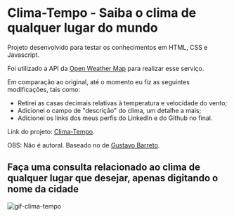 # Clima-Tempo - Saiba o clima de qualquer lugar do mundo


Projeto desenvolvido para testar os conhecimentos em HTML, CSS e Javascript.

Foi utilizado a API da [Open Weather Map](https://openweathermap.org/) para realizar esse serviço.

Em comparação ao original, até o momento eu fiz as seguintes modificações, tais como:
  - Retirei as casas decimais relativas à temperatura e velocidade do vento;
  - Adicionei o campo de "descrição" do clima, um detalhe a mais;
  - Adicionei os links dos meus perfis do LinkedIn e do Github no final.

Link do projeto: [Clima-Tempo](https://cassi-clima-tempo.netlify.app/).


OBS: Não é autoral. Baseado no de [Gustavo Barreto](https://github.com/barretogustavo/ClimaTempo).


## Faça uma consulta relacionado ao clima de qualquer lugar que desejar, apenas digitando o nome da cidade


![gif-clima-tempo](https://media.giphy.com/media/8CjOiBZduuSm1olfYP/giphy.gif)


